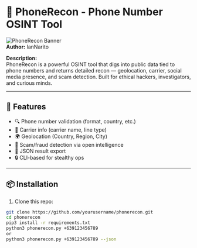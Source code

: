 # 📱 PhoneRecon - Phone Number OSINT Tool

![PhoneRecon Banner](https://img.shields.io/badge/status-in%20development-orange)  
**Author:** IanNarito 

**Description:**  
PhoneRecon is a powerful OSINT tool that digs into public data tied to phone numbers and returns detailed recon — geolocation, carrier, social media presence, and scam detection. Built for ethical hackers, investigators, and curious minds.

---

## 🚀 Features

- 🔍 Phone number validation (format, country, etc.)
- 📡 Carrier info (carrier name, line type)
- 🌍 Geolocation (Country, Region, City)
- 🚨 Scam/fraud detection via open intelligence
- 📝 JSON result export
- 🔒 CLI-based for stealthy ops

---

## 📦 Installation

1. Clone this repo:
```bash
git clone https://github.com/yourusername/phonerecon.git
cd phonerecon
pip3 install -r requirements.txt
python3 phonerecon.py +639123456789
or
python3 phonerecon.py +639123456789 --json
